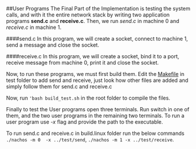 ##User Programs
The Final Part of the Implementation is testing the system calls, and with it the entire network stack by writing two application programs **send.c** and **receive.c**. Then, we run *send.c* in machine 0 and *receive.c* in machine 1.

####send.c
In this program, we will create a socket, connect to machine 1, send a message and close the socket.

####receive.c
In this program, we will create a socket, bind it to a port, receive message from machine 0, print it and close the socket.

Now, to run these programs, we must first build them. Edit the [Makefile](Makefile) in test folder to add send and receive, just look how other files are added and simply follow them for send.c and receive.c

Now, run `'bash build_test.sh` in the root folder to compile the files.

Finally to test the User programs open three terminals. Run switch in one of them, and the two user programs in the remaining two terminals. To run a user program use *-x* flag and provide the path to the executable.

To run send.c and receive.c in build.linux folder run the below commands
`./nachos -m 0  -x ../test/send`, `./nachos -m 1 -x ../test/receive`.
